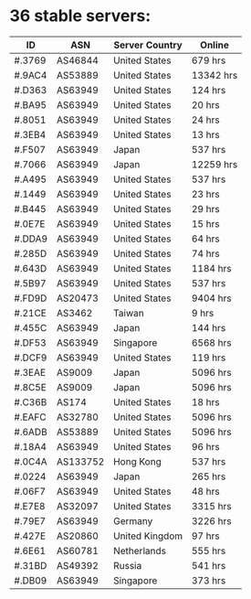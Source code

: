 # 36 stable servers:

| ID | ASN | Server Country | Online |
| ------ | ------ | ------ | ------ |
| #.3769 | AS46844 | United States | 679 hrs |
| #.9AC4 | AS53889 | United States | 13342 hrs |
| #.D363 | AS63949 | United States | 124 hrs |
| #.BA95 | AS63949 | United States | 20 hrs |
| #.8051 | AS63949 | United States | 24 hrs |
| #.3EB4 | AS63949 | United States | 13 hrs |
| #.F507 | AS63949 | Japan | 537 hrs |
| #.7066 | AS63949 | Japan | 12259 hrs |
| #.A495 | AS63949 | United States | 537 hrs |
| #.1449 | AS63949 | United States | 23 hrs |
| #.B445 | AS63949 | United States | 29 hrs |
| #.0E7E | AS63949 | United States | 15 hrs |
| #.DDA9 | AS63949 | United States | 64 hrs |
| #.285D | AS63949 | United States | 74 hrs |
| #.643D | AS63949 | United States | 1184 hrs |
| #.5B97 | AS63949 | United States | 537 hrs |
| #.FD9D | AS20473 | United States | 9404 hrs |
| #.21CE | AS3462 | Taiwan | 9 hrs |
| #.455C | AS63949 | Japan | 144 hrs |
| #.DF53 | AS63949 | Singapore | 6568 hrs |
| #.DCF9 | AS63949 | United States | 119 hrs |
| #.3EAE | AS9009 | Japan | 5096 hrs |
| #.8C5E | AS9009 | Japan | 5096 hrs |
| #.C36B | AS174 | United States | 18 hrs |
| #.EAFC | AS32780 | United States | 5096 hrs |
| #.6ADB | AS53889 | United States | 5096 hrs |
| #.18A4 | AS63949 | United States | 96 hrs |
| #.0C4A | AS133752 | Hong Kong | 537 hrs |
| #.0224 | AS63949 | Japan | 265 hrs |
| #.06F7 | AS63949 | United States | 48 hrs |
| #.E7E8 | AS32097 | United States | 3315 hrs |
| #.79E7 | AS63949 | Germany | 3226 hrs |
| #.427E | AS20860 | United Kingdom | 97 hrs |
| #.6E61 | AS60781 | Netherlands | 555 hrs |
| #.31BD | AS49392 | Russia | 541 hrs |
| #.DB09 | AS63949 | Singapore | 373 hrs |


